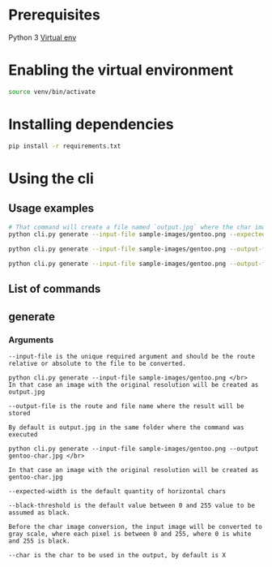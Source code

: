 # Prerequisites
Python 3
[Virtual env](https://help.dreamhost.com/hc/es/articles/115000695551-Instalar-y-usar-virtualenv-con-Python-3)

# Enabling the virtual environment
```bash
source venv/bin/activate
```

# Installing dependencies

```bash
pip install -r requirements.txt
```

# Using the cli
## Usage examples

```bash
# That command will create a file named `output.jpg` where the char image was created.
python cli.py generate --input-file sample-images/gentoo.png --expected-width 72
```

```bash
python cli.py generate --input-file sample-images/gentoo.png --output-file gentoo-char-image.jpg --expected-width 72
```

```bash
python cli.py generate --input-file sample-images/gentoo.png --output-file gentoo-char-image.jpg --expected-width 72 --char '#'
```

## List of commands
## generate
### Arguments
```
--input-file is the unique required argument and should be the route relative or absolute to the file to be converted.

python cli.py generate --input-file sample-images/gentoo.png </br>
In that case an image with the original resolution will be created as output.jpg
```

```
--output-file is the route and file name where the result will be stored

By default is output.jpg in the same folder where the command was executed

python cli.py generate --input-file sample-images/gentoo.png --output gentoo-char.jpg </br>

In that case an image with the original resolution will be created as gentoo-char.jpg

--expected-width is the default quantity of horizontal chars

--black-threshold is the default value between 0 and 255 value to be assumed as black.

Before the char image conversion, the input image will be converted to gray scale, where each pixel is between 0 and 255, where 0 is white and 255 is black.

--char is the char to be used in the output, by default is X
```